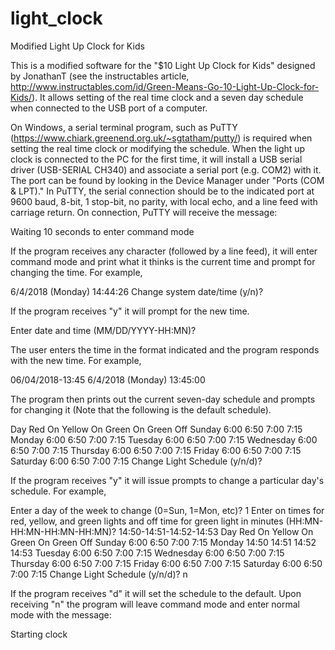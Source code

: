 # light_clock
Modified Light Up Clock for Kids

This is a modified software for the "$10 Light Up Clock for Kids" designed by JonathanT (see the instructables article, http://www.instructables.com/id/Green-Means-Go-10-Light-Up-Clock-for-Kids/). It allows setting of the real time clock and a seven day schedule when connected to the USB port of a computer.

On Windows, a serial terminal program, such as PuTTY (https://www.chiark.greenend.org.uk/~sgtatham/putty/) is required when setting the real time clock or modifying the schedule. When the light up clock is connected to the PC for the first time, it will install a USB serial driver (USB-SERIAL CH340) and associate a serial port (e.g. COM2) with it. The port can be found by looking in the Device Manager under "Ports (COM & LPT)."  In PuTTY, the serial connection should be to the indicated port at 9600 baud, 8-bit, 1 stop-bit, no parity, with local echo, and a line feed with carriage return. On connection, PuTTY will receive the message:

Waiting 10 seconds to enter command mode

If the program receives any character (followed by a line feed), it will enter command mode and print what it thinks is the current time and prompt for changing the time. For example,

 6/4/2018 (Monday) 14:44:26
Change system date/time (y/n)?

If the program receives "y" it will prompt for the new time.

Enter date and time (MM/DD/YYYY-HH:MN)? 

The user enters the time in the format indicated and the program responds with the new time. For example,

06/04/2018-13:45
 6/4/2018 (Monday) 13:45:00

The program then prints out the current seven-day schedule and prompts for changing it (Note that the following is the default schedule).

Day             Red On  Yellow On       Green On        Green Off
Sunday          6:00    6:50            7:00            7:15
Monday          6:00    6:50            7:00            7:15
Tuesday         6:00    6:50            7:00            7:15
Wednesday       6:00    6:50            7:00            7:15
Thursday        6:00    6:50            7:00            7:15
Friday          6:00    6:50            7:00            7:15
Saturday        6:00    6:50            7:00            7:15
Change Light Schedule (y/n/d)?

If the program receives "y" it will issue prompts to change a particular day's schedule. For example,

Enter a day of the week to change (0=Sun, 1=Mon, etc)?
1
Enter on times for red, yellow, and green lights and off time for green light in minutes (HH:MN-HH:MN-HH:MN-HH:MN)?
14:50-14:51-14:52-14:53
Day             Red On  Yellow On       Green On        Green Off
Sunday          6:00    6:50            7:00            7:15
Monday          14:50   14:51           14:52           14:53
Tuesday         6:00    6:50            7:00            7:15
Wednesday       6:00    6:50            7:00            7:15
Thursday        6:00    6:50            7:00            7:15
Friday          6:00    6:50            7:00            7:15
Saturday        6:00    6:50            7:00            7:15
Change Light Schedule (y/n/d)? n

If the program receives "d" it will set the schedule to the default. Upon receiving "n" the program will leave command mode and enter normal mode with the message:

Starting clock
